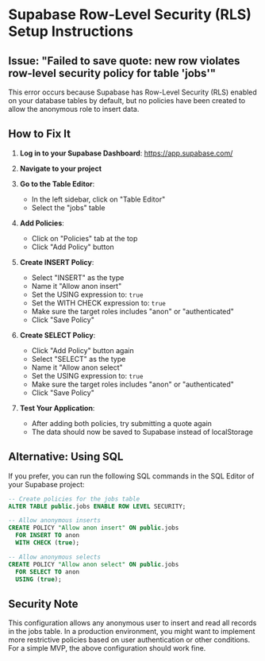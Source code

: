 # Supabase Row-Level Security (RLS) Setup Instructions

## Issue: "Failed to save quote: new row violates row-level security policy for table 'jobs'"

This error occurs because Supabase has Row-Level Security (RLS) enabled on your database tables by default, but no policies have been created to allow the anonymous role to insert data.

## How to Fix It

1. **Log in to your Supabase Dashboard**: https://app.supabase.com/

2. **Navigate to your project**

3. **Go to the Table Editor**:
   - In the left sidebar, click on "Table Editor"
   - Select the "jobs" table

4. **Add Policies**:
   - Click on "Policies" tab at the top
   - Click "Add Policy" button

5. **Create INSERT Policy**:
   - Select "INSERT" as the type
   - Name it "Allow anon insert"
   - Set the USING expression to: `true`
   - Set the WITH CHECK expression to: `true`
   - Make sure the target roles includes "anon" or "authenticated"
   - Click "Save Policy"

6. **Create SELECT Policy**:
   - Click "Add Policy" button again
   - Select "SELECT" as the type
   - Name it "Allow anon select"
   - Set the USING expression to: `true`
   - Make sure the target roles includes "anon" or "authenticated"
   - Click "Save Policy"

7. **Test Your Application**:
   - After adding both policies, try submitting a quote again
   - The data should now be saved to Supabase instead of localStorage

## Alternative: Using SQL

If you prefer, you can run the following SQL commands in the SQL Editor of your Supabase project:

```sql
-- Create policies for the jobs table
ALTER TABLE public.jobs ENABLE ROW LEVEL SECURITY;

-- Allow anonymous inserts
CREATE POLICY "Allow anon insert" ON public.jobs
  FOR INSERT TO anon
  WITH CHECK (true);

-- Allow anonymous selects
CREATE POLICY "Allow anon select" ON public.jobs
  FOR SELECT TO anon
  USING (true);
```

## Security Note

This configuration allows any anonymous user to insert and read all records in the jobs table. In a production environment, you might want to implement more restrictive policies based on user authentication or other conditions. For a simple MVP, the above configuration should work fine. 